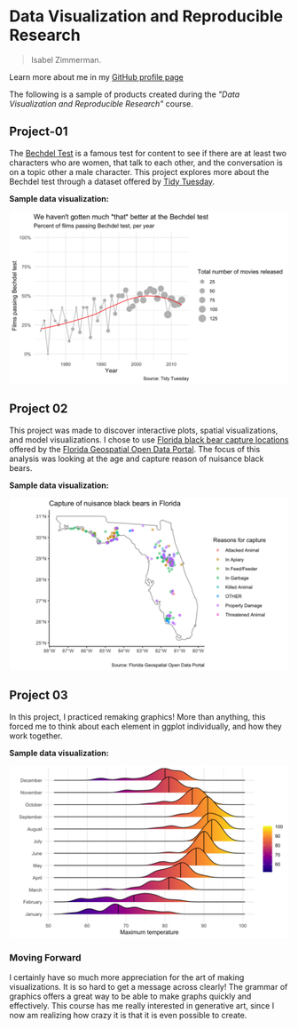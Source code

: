 # Data Visualization and Reproducible Research

> Isabel Zimmerman. 

Learn more about me in my [GitHub profile page](https://github.com/isabelizimm)


The following is a sample of products created during the _"Data Visualization and Reproducible Research"_ course.


## Project-01

The [Bechdel Test](https://en.wikipedia.org/wiki/Bechdel_test) is a famous test for content to see if there are at least two characters who are women, that talk to each other, and the conversation is on a topic other a male character. This project explores more about the Bechdel test through a dataset offered by [Tidy Tuesday](https://github.com/rfordatascience/tidytuesday/tree/master/data/2021/2021-03-09).

**Sample data visualization:** 

![](figures/bechdel.png)


## Project 02

This project was made to discover interactive plots, spatial visualizations, and model visualizations. I chose to use [Florida black bear capture locations](https://geodata.floridagio.gov/datasets/myfwc::fl-black-bear-capture-locations/explore?location=28.241059%2C-83.859859%2C7.61) offered by the [Florida Geospatial Open Data Portal](https://geodata.floridagio.gov/). The focus of this analysis was looking at the age and capture reason of nuisance black bears.

**Sample data visualization:** 

![](figures/bears.png)


## Project 03

In this project, I practiced remaking graphics! More than anything, this forced me to think about each element in ggplot individually, and how they work together.

**Sample data visualization:** 

![](figures/remake.png)


### Moving Forward

I certainly have so much more appreciation for the art of making visualizations. It is so hard to get a message across clearly! The grammar of graphics offers a great way to be able to make graphs quickly and effectively. This course has me really interested in generative art, since I now am realizing how crazy it is that it is even possible to create.
